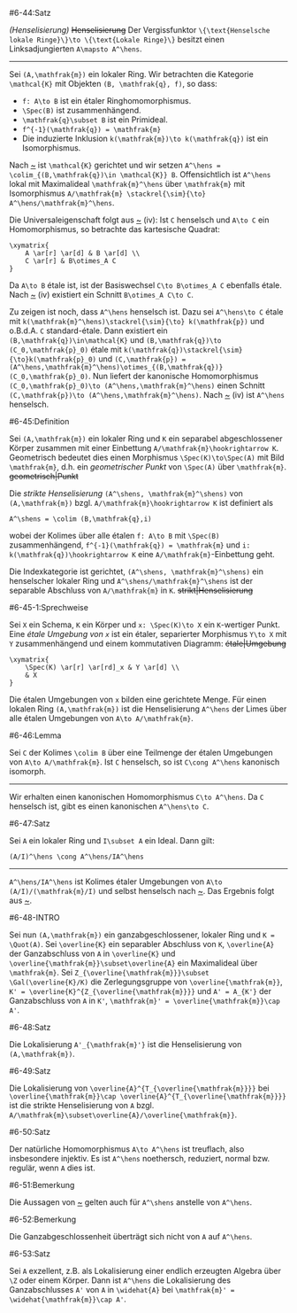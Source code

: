 #6-44:Satz

*(Henselisierung)* ~~Henselisierung~~ Der Vergissfunktor `\{\text{Henselsche lokale Ringe}\}\to \{\text{Lokale Ringe}\}` besitzt einen Linksadjungierten `A\mapsto A^\hens`.

---

Sei `(A,\mathfrak{m})` ein lokaler Ring. Wir betrachten die Kategorie `\mathcal{K}` mit Objekten `(B, \mathfrak{q}, f)`, so dass:

* `f: A\to B` ist ein étaler Ringhomomorphismus.
* `\Spec(B)` ist zusammenhängend.
* `\mathfrak{q}\subset B` ist ein Primideal.
* `f^{-1}(\mathfrak{q}) = \mathfrak{m}`
* Die induzierte Inklusion `k(\mathfrak{m})\to k(\mathfrak{q})` ist ein Isomorphismus.

Nach [~](#6-14) ist `\mathcal{K}` gerichtet und wir setzen `A^\hens = \colim_{(B,\mathfrak{q})\in \mathcal{K}} B`. Offensichtlich ist `A^\hens` lokal mit Maximalideal `\mathfrak{m}^\hens` über `\mathfrak{m}` mit Isomorphismus `A/\mathfrak{m} \stackrel{\sim}{\to} A^\hens/\mathfrak{m}^\hens`.

Die Universaleigenschaft folgt aus [~](#6-38) (iv): Ist `C` henselsch und `A\to C` ein Homomorphismus, so betrachte das kartesische Quadrat:

    \xymatrix{
        A \ar[r] \ar[d] & B \ar[d] \\
        C \ar[r] & B\otimes_A C
    }

Da `A\to B` étale ist, ist der Basiswechsel `C\to B\otimes_A C` ebenfalls étale. Nach [~](#6-38) (iv) existiert ein Schnitt `B\otimes_A C\to C`.

Zu zeigen ist noch, dass `A^\hens` henselsch ist. Dazu sei `A^\hens\to C` étale mit `k(\mathfrak{m}^\hens)\stackrel{\sim}{\to} k(\mathfrak{p})` und o.B.d.A. `C` standard-étale. Dann existiert ein `(B,\mathfrak{q})\in\mathcal{K}` und `(B,\mathfrak{q})\to (C_0,\mathfrak{p}_0)` étale mit `k(\mathfrak{q})\stackrel{\sim}{\to}k(\mathfrak{p}_0)` und `(C,\mathfrak{p}) = (A^\hens,\mathfrak{m}^\hens)\otimes_{(B,\mathfrak{q})}(C_0,\mathfrak{p}_0)`. Nun liefert der kanonische Homomorphismus `(C_0,\mathfrak{p}_0)\to (A^\hens,\mathfrak{m}^\hens)` einen Schnitt `(C,\mathfrak{p})\to (A^\hens,\mathfrak{m}^\hens)`. Nach [~](#6-38) (iv) ist `A^\hens` henselsch.

#6-45:Definition

Sei `(A,\mathfrak{m})` ein lokaler Ring und `K` ein separabel abgeschlossener Körper zusammen mit einer Einbettung `A/\mathfrak{m}\hookrightarrow K`. Geometrisch bedeutet dies einen Morphismus `\Spec(K)\to\Spec(A)` mit Bild `\mathfrak{m}`, d.h. ein *geometrischer Punkt* von `\Spec(A)` über `\mathfrak{m}`. ~~geometrisch|Punkt~~

Die *strikte Henselisierung* `(A^\shens, \mathfrak{m}^\shens)` von `(A,\mathfrak{m})` bzgl. `A/\mathfrak{m}\hookrightarrow K` ist definiert als

    A^\shens = \colim (B,\mathfrak{q},i)

wobei der Kolimes über alle étalen `f: A\to B` mit `\Spec(B)` zusammenhängend, `f^{-1}(\mathfrak{q}) = \mathfrak{m}` und `i: k(\mathfrak{q})\hookrightarrow K` eine `A/\mathfrak{m}`-Einbettung geht.

Die Indexkategorie ist gerichtet, `(A^\shens, \mathfrak{m}^\shens)` ein henselscher lokaler Ring und `A^\shens/\mathfrak{m}^\shens` ist der separable Abschluss von `A/\mathfrak{m}` in `K`. ~~strikt|Henselisierung~~

#6-45-1:Sprechweise

Sei `X` ein Schema, `K` ein Körper und `x: \Spec(K)\to X` ein `K`-wertiger Punkt. Eine *étale Umgebung von `x`* ist ein étaler, separierter Morphismus `Y\to X` mit `Y` zusammenhängend und einem kommutativen Diagramm: ~~étale|Umgebung~~

    \xymatrix{
        \Spec(K) \ar[r] \ar[rd]_x & Y \ar[d] \\
        & X
    }

Die étalen Umgebungen von `x` bilden eine gerichtete Menge. Für einen lokalen Ring `(A,\mathfrak{m})` ist die Henselisierung `A^\hens` der Limes über alle étalen Umgebungen von `A\to A/\mathfrak{m}`.

#6-46:Lemma

Sei `C` der Kolimes `\colim B` über eine Teilmenge der étalen Umgebungen von `A\to A/\mathfrak{m}`. Ist `C` henselsch, so ist `C\cong A^\hens` kanonisch isomorph.

---

Wir erhalten einen kanonischen Homomorphismus `C\to A^\hens`. Da `C` henselsch ist, gibt es einen kanonischen `A^\hens\to C`.

#6-47:Satz

Sei `A` ein lokaler Ring und `I\subset A` ein Ideal. Dann gilt:

    (A/I)^\hens \cong A^\hens/IA^\hens

---

`A^\hens/IA^\hens` ist Kolimes étaler Umgebungen von `A\to (A/I)/(\mathfrak{m}/I)` und selbst henselsch nach [~](#6-39). Das Ergebnis folgt aus [~](#6-46).

#6-48-INTRO

Sei nun `(A,\mathfrak{m})` ein ganzabgeschlossener, lokaler Ring und `K = \Quot(A)`. Sei `\overline{K}` ein separabler Abschluss von `K`, `\overline{A}` der Ganzabschluss von `A` in `\overline{K}` und `\overline{\mathfrak{m}}\subset\overline{A}` ein Maximalideal über `\mathfrak{m}`. Sei `Z_{\overline{\mathfrak{m}}}\subset \Gal(\overline{K}/K)` die Zerlegungsgruppe von `\overline{\mathfrak{m}}`, `K' = \overline{K}^{Z_{\overline{\mathfrak{m}}}}` und `A' = A_{K'}` der Ganzabschluss von `A` in `K'`, `\mathfrak{m}' = \overline{\mathfrak{m}}\cap A'`.

#6-48:Satz

Die Lokalisierung `A'_{\mathfrak{m}'}` ist die Henselisierung von `(A,\mathfrak{m})`.

#6-49:Satz

Die Lokalisierung von `\overline{A}^{T_{\overline{\mathfrak{m}}}}` bei `\overline{\mathfrak{m}}\cap \overline{A}^{T_{\overline{\mathfrak{m}}}}` ist die strikte Henselisierung von `A` bzgl. `A/\mathfrak{m}\subset\overline{A}/\overline{\mathfrak{m}}`.

#6-50:Satz

Der natürliche Homomorphismus `A\to A^\hens` ist treuflach, also insbesondere injektiv. Es ist `A^\hens` noethersch, reduziert, normal bzw. regulär, wenn `A` dies ist.

#6-51:Bemerkung

Die Aussagen von [~](#6-50) gelten auch für `A^\shens` anstelle von `A^\hens`.

#6-52:Bemerkung

Die Ganzabgeschlossenheit überträgt sich nicht von `A` auf `A^\hens`.

#6-53:Satz

Sei `A` exzellent, z.B. als Lokalisierung einer endlich erzeugten Algebra über `\Z` oder einem Körper. Dann ist `A^\hens` die Lokalisierung des Ganzabschlusses `A'` von `A` in `\widehat{A}` bei `\mathfrak{m}' = \widehat{\mathfrak{m}}\cap A'`.
